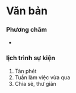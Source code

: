 # Văn bản
### Phương châm
- 
### lịch trình sự kiện
1. Tán phét
2. Tuần làm việc vừa qua
3. Chia sẻ, thư giãn
